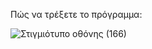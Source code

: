  Πώς να τρέξετε το πρόγραμμα:

![Στιγμιότυπο οθόνης (166)](https://user-images.githubusercontent.com/57221590/145521292-c53b70b0-d3d0-403b-ab14-3a288d359aa8.png)


  
